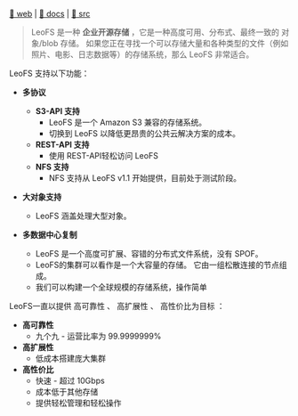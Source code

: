 [web]: https://leo-project.net/leofs "我们的目标是作为数据存储库对大数据分析产生非常有益的影响。"
[src/gh]: https://github.com/leo-project/leofs.git "A Storage System for a Data Lake and the Web - LeoFS is an Enterprise Open Source Storage, and it is a highly available, distributed, eventually consistent object/blob store. If you are seeking a storage system that can store huge amount and various kind of files such as photo, movie, log data and so on, LeoFS is suitable for that. // LeoFS 是一种 **企业开源存储** ，它是一种高度可用、分布式、最终一致的对象/blob 存储。如果您正在寻找一个可以存储大量和各种类型的文件（例如照片、电影、日志数据等）的存储系统，那么 LeoFS 非常适合。"
[docs]: https://leo-project.net/leofs/docs

[🍓 web][web] | [🍵 docs][docs] | [🥚 src][src/gh]

> LeoFS 是一种 **企业开源存储** ，它是一种高度可用、分布式、最终一致的 对象/blob 存储。
> 如果您正在寻找一个可以存储大量和各种类型的文件（例如照片、电影、日志数据等）的存储系统，那么 LeoFS 非常适合。
> 

LeoFS 支持以下功能：

- **多协议**
  
  - **S3-API 支持**
    - LeoFS 是一个 Amazon S3 兼容的存储系统。
    - 切换到 LeoFS 以降低更昂贵的公共云解决方案的成本。
  - **REST-API 支持**
    - 使用 REST-API轻松访问 LeoFS
  - **NFS 支持**
    - NFS 支持从 LeoFS v1.1 开始提供，目前处于测试阶段。
  
- **大对象支持**
  
  - LeoFS 涵盖处理大型对象。
  
- **多数据中心复制**
  
  - LeoFS 是一个高度可扩展、容错的分布式文件系统，没有 SPOF。
  - LeoFS的集群可以看作是一个大容量的存储。 它由一组松散连接的节点组成。
  - 我们可以构建一个全球规模的存储系统，操作简单
  

LeoFS一直以提供 高可靠性 、 高扩展性 、 高性价比为目标 ：
  
- **高可靠性**
  - 九个九 - 运营比率为 99.9999999%
- **高扩展性**
  - 低成本搭建庞大集群
- **高性价比**
  - 快速 - 超过 10Gbps
  - 成本低于其他存储
  - 提供轻松管理和轻松操作

